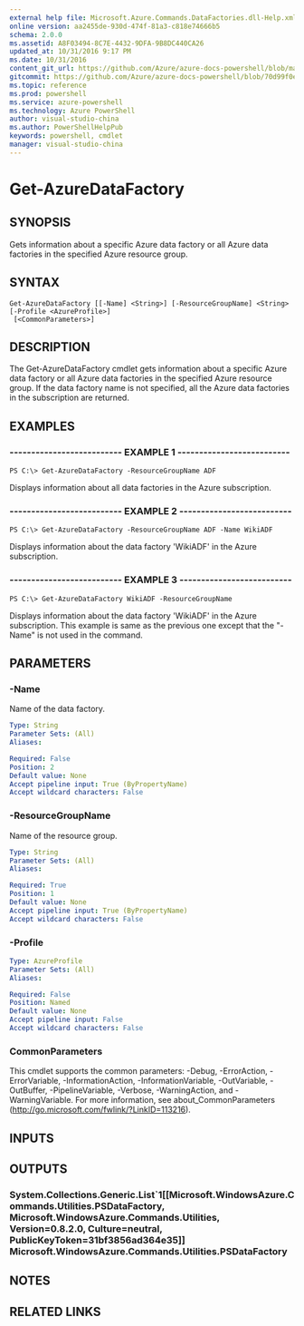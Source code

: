 ```yaml
---
external help file: Microsoft.Azure.Commands.DataFactories.dll-Help.xml
online version: aa2455de-930d-474f-81a3-c818e74666b5
schema: 2.0.0
ms.assetid: A8F03494-8C7E-4432-9DFA-9B8DC440CA26
updated_at: 10/31/2016 9:17 PM
ms.date: 10/31/2016
content_git_url: https://github.com/Azure/azure-docs-powershell/blob/master/azureps-cmdlets-docs/ResourceManager/AzureRM.DataFactories/v0.9.8/Get-AzureDataFactory.md
gitcommit: https://github.com/Azure/azure-docs-powershell/blob/70d99f0e924efe152eb73454f7898f92d5a5db64/azureps-cmdlets-docs/ResourceManager/AzureRM.DataFactories/v0.9.8/Get-AzureDataFactory.md
ms.topic: reference
ms.prod: powershell
ms.service: azure-powershell
ms.technology: Azure PowerShell
author: visual-studio-china
ms.author: PowerShellHelpPub
keywords: powershell, cmdlet
manager: visual-studio-china
---
```


# Get-AzureDataFactory

## SYNOPSIS
Gets information about a specific Azure data factory or all Azure data factories in the specified Azure resource group.

## SYNTAX

```
Get-AzureDataFactory [[-Name] <String>] [-ResourceGroupName] <String> [-Profile <AzureProfile>]
 [<CommonParameters>]
```

## DESCRIPTION
The Get-AzureDataFactory cmdlet gets information about a specific Azure data factory or all Azure data factories in the specified Azure resource group.
If the data factory name is not specified, all the Azure data factories in the subscription are returned.

## EXAMPLES

### -------------------------- EXAMPLE 1 --------------------------
```
PS C:\> Get-AzureDataFactory -ResourceGroupName ADF
```

Displays information about all data factories in the Azure subscription.

### -------------------------- EXAMPLE 2 --------------------------
```
PS C:\> Get-AzureDataFactory -ResourceGroupName ADF -Name WikiADF
```

Displays information about the data factory 'WikiADF' in the Azure subscription.

### -------------------------- EXAMPLE 3 --------------------------
```
PS C:\> Get-AzureDataFactory WikiADF -ResourceGroupName
```

Displays information about the data factory 'WikiADF' in the Azure subscription.
This example is same as the previous one except that the "-Name" is not used in the command.

## PARAMETERS

### -Name
Name of the data factory.

```yaml
Type: String
Parameter Sets: (All)
Aliases: 

Required: False
Position: 2
Default value: None
Accept pipeline input: True (ByPropertyName)
Accept wildcard characters: False
```

### -ResourceGroupName
Name of the resource group.

```yaml
Type: String
Parameter Sets: (All)
Aliases: 

Required: True
Position: 1
Default value: None
Accept pipeline input: True (ByPropertyName)
Accept wildcard characters: False
```

### -Profile

```yaml
Type: AzureProfile
Parameter Sets: (All)
Aliases: 

Required: False
Position: Named
Default value: None
Accept pipeline input: False
Accept wildcard characters: False
```

### CommonParameters
This cmdlet supports the common parameters: -Debug, -ErrorAction, -ErrorVariable, -InformationAction, -InformationVariable, -OutVariable, -OutBuffer, -PipelineVariable, -Verbose, -WarningAction, and -WarningVariable. For more information, see about_CommonParameters (http://go.microsoft.com/fwlink/?LinkID=113216).

## INPUTS

## OUTPUTS

### System.Collections.Generic.List`1[[Microsoft.WindowsAzure.Commands.Utilities.PSDataFactory, Microsoft.WindowsAzure.Commands.Utilities, Version=0.8.2.0, Culture=neutral, PublicKeyToken=31bf3856ad364e35]] Microsoft.WindowsAzure.Commands.Utilities.PSDataFactory

## NOTES

## RELATED LINKS


